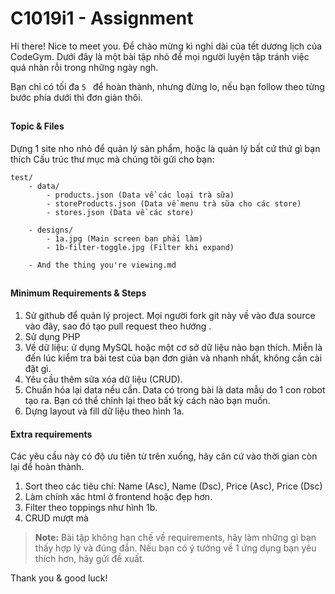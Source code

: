 # C1019i1 - Assignment 

Hi there! Nice to meet you.
Để chào mừng kì nghỉ dài của tết dương lịch của CodeGym. Dưới đây là một bài tập nhỏ để mọi người luyện tập tránh việc quá nhàn rỗi trong những ngày ngh.

Bạn chỉ có tối đa `5 ` để hoàn thành, nhưng đừng lo, nếu bạn follow  theo từng bước phía dưới thì đơn giản thôi.

##
####  Topic & Files

Dựng 1 site nho nhỏ để quản lý sản phẩm, hoặc là quản lý bất cứ thứ gì bạn thích
Cấu trúc thư mục mà chúng tôi gửi cho bạn:

```
test/
	- data/
		- products.json (Data về các loại trà sữa)
		- storeProducts.json (Data về menu trà sữa cho các store)
		- stores.json (Data về các store)

	- designs/
		- 1a.jpg (Main screen bạn phải làm)
		- 1b-filter-toggle.jpg (Filter khi expand)

	- And the thing you're viewing.md
```

##
#### Minimum Requirements & Steps

1. Sử github để quản lý project. Mọi người fork git này về vào đưa source vào đây, sao đó tạo pull request theo hướng .
2. Sử dụng PHP 
3. Về dữ liệu: ử dụng MySQL hoặc một cơ sở dữ liệu nào bạn thích. Miễn là đến lúc kiểm tra bài test của bạn đơn giản và nhanh nhất, không cần cài đặt gì.
4. Yêu cầu thêm sửa xóa  dữ liệu (CRUD).
5. Chuẩn hóa lại data nếu cần. Data có trong bài là data mẫu do 1 con robot tạo ra. Bạn có thể chỉnh lại theo bất kỳ cách nào bạn muốn.
6. Dựng layout và fill dữ liệu theo hình 1a.


#### Extra requirements

Các yêu cầu này có độ ưu tiên từ trên xuống, hãy căn cứ vào thời gian còn lại để hoàn thành.

1. Sort theo các tiêu chí: Name (Asc), Name (Dsc), Price (Asc), Price (Dsc)
2. Làm chính xác html ở frontend hoặc đẹp hơn.
3. Filter theo toppings như hình 1b.
4. CRUD mượt mà


> **Note:**
> Bài tập  không hạn chế về requirements, hãy làm những gì bạn thấy hợp lý và đúng đắn.
> Nếu bạn có ý tưởng về 1 ứng dụng bạn yêu thích hơn, hãy gửi đề xuất.


Thank you & good luck!
